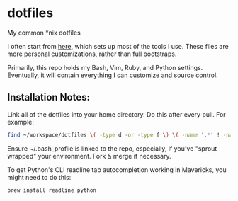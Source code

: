 dotfiles
========

My common *nix dotfiles

I often start from [here](https://github.com/pivotal-sprout/sprout-wrap), which sets up most of the tools I use. These files are more personal customizations, rather than full bootstraps.

Primarily, this repo holds my Bash, Vim, Ruby, and Python settings. Eventually, it will contain everything I can customize and source control.

## Installation Notes:

Link all of the dotfiles into your home directory. Do this after every pull. For example:
```bash
find ~/workspace/dotfiles \( -type d -or -type f \) \( -name '.*' ! -name '.git' \) -exec ln -s {} ~ \;
```

Ensure ~/.bash_profile is linked to the repo, especially, if you've "sprout wrapped" your environment. Fork & merge if necessary.

To get Python's CLI readline tab autocompletion working in Mavericks, you might need to do this:
```bash
brew install readline python
```
